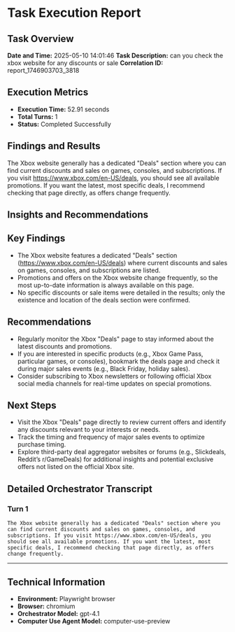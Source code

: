 # Task Execution Report

## Task Overview
**Date and Time:** 2025-05-10 14:01:46
**Task Description:** can you check the xbox website for any discounts or sale
**Correlation ID:** report_1746903703_3818

## Execution Metrics
- **Execution Time:** 52.91 seconds
- **Total Turns:** 1
- **Status:** Completed Successfully

## Findings and Results
The Xbox website generally has a dedicated "Deals" section where you can find current discounts and sales on games, consoles, and subscriptions. If you visit https://www.xbox.com/en-US/deals, you should see all available promotions. If you want the latest, most specific deals, I recommend checking that page directly, as offers change frequently.

## Insights and Recommendations
## Key Findings

- The Xbox website features a dedicated "Deals" section (https://www.xbox.com/en-US/deals) where current discounts and sales on games, consoles, and subscriptions are listed.
- Promotions and offers on the Xbox website change frequently, so the most up-to-date information is always available on this page.
- No specific discounts or sale items were detailed in the results; only the existence and location of the deals section were confirmed.

## Recommendations

- Regularly monitor the Xbox "Deals" page to stay informed about the latest discounts and promotions.
- If you are interested in specific products (e.g., Xbox Game Pass, particular games, or consoles), bookmark the deals page and check it during major sales events (e.g., Black Friday, holiday sales).
- Consider subscribing to Xbox newsletters or following official Xbox social media channels for real-time updates on special promotions.

## Next Steps

- Visit the Xbox "Deals" page directly to review current offers and identify any discounts relevant to your interests or needs.
- Track the timing and frequency of major sales events to optimize purchase timing.
- Explore third-party deal aggregator websites or forums (e.g., Slickdeals, Reddit’s r/GameDeals) for additional insights and potential exclusive offers not listed on the official Xbox site.

## Detailed Orchestrator Transcript

### Turn 1

```
The Xbox website generally has a dedicated "Deals" section where you can find current discounts and sales on games, consoles, and subscriptions. If you visit https://www.xbox.com/en-US/deals, you should see all available promotions. If you want the latest, most specific deals, I recommend checking that page directly, as offers change frequently.
```

---



## Technical Information
- **Environment:** Playwright browser
- **Browser:** chromium
- **Orchestrator Model:** gpt-4.1
- **Computer Use Agent Model:** computer-use-preview
